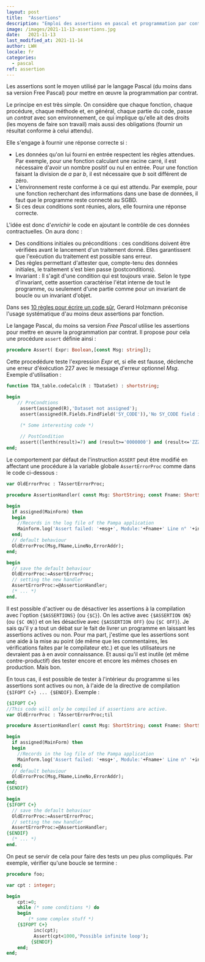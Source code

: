 ```yaml
---
layout: post
title:  "Assertions"
description: "Emploi des assertions en pascal et programmation par contrat"
image: /images/2021-11-13-assertions.jpg
date:   2021-11-13
last_modified_at: 2021-11-14
author: LWH
locale: fr
categories: 
  - pascal
ref: assertion 
---
```


Les assertions sont le moyen utilisé par le langage Pascal (du moins dans sa version Free Pascal) pour mettre en œuvre la programmation par contrat.

Le principe en est très simple. On considère que chaque fonction, chaque procédure, chaque méthode et, en général, chaque partie du code, passe un *contrat* avec son environnement, ce qui implique qu'elle ait des droits (les moyens de faire son travail) mais aussi des obligations (fournir un résultat conforme à celui attendu).

Elle s'engage à fournir une réponse correcte si :
- Les données qu'on lui fourni en entrée respectent les règles attendues. Par exemple, pour une fonction calculant une racine carré, il est nécessaire d'avoir un nombre positif ou nul en entrée. Pour une fonction faisant la division de *a* par *b*, il est nécessaire que *b* soit différent de zéro.
- L'environnement reste conforme à ce qui est attendu. Par exemple, pour une fonction recherchant des informations dans une base de données, il faut que le programme reste connecté au SGBD.
- Si ces deux conditions sont réunies, alors, elle fournira une réponse correcte.

L'idée est donc d'*enrichir* le code en ajoutant le contrôle de ces données contractuelles. On aura donc :

- Des conditions initiales ou préconditions : ces conditions doivent être vérifiées avant le lancement d'un traitement donné. Elles garantissent que l'exécution du traitement est possible sans erreur.
- Des règles permettant d'attester que, compte-tenu des données initiales, le traitement s'est bien passe (postconditions). 
- Invariant : Il s'agit d'une condition qui est toujours vraie. Selon le type d'invariant, cette assertion caractérise l'état interne de tout le programme, ou seulement d'une partie comme pour un invariant de boucle ou un invariant d'objet.

Dans ses [10 règles pour écrire un code sûr](https://www.google.fr/url?sa=t&rct=j&q=&esrc=s&source=web&cd=&ved=2ahUKEwjZwO6q6JT0AhXyQkEAHV2VCpcQFnoECBYQAQ&url=https%3A%2F%2Fweb.eecs.umich.edu%2F~imarkov%2F10rules.pdf&authuser=1&usg=AOvVaw36NVptry1nqJ23BZ99b4FD), Gerard Holzmann préconise l'usage systématique d'au moins deux assertions par fonction.

Le langage Pascal, du moins sa version *Free Pascal* utilise les assertions pour mettre en œuvre la programmation par contrat. Il propose pour cela une procédure ```assert``` définie ainsi :

```pascal
procedure Assert( Expr: Boolean,[const Msg: string]);
```

Cette procedédure teste l'expression *Expr* et, si elle est fausse, déclenche une erreur d'éxécution 227 avec le message d'erreur optionnel *Msg*. Exemple d'utilisation :

```pascal
function TDA_table.codeCalc(R : TDataSet) : shortstring;

begin
	// PreCondtions
     assert(assigned(R),'Dataset not assigned');
     assert(assigned(R.Fields.FindField('SY_CODE')),'No SY_CODE field in dataset');

     (* Some interesting code *)
	 
	 // PostCondition
	 assert((lenth(result)=7) and (result>='0000000') and (result<='ZZZZZZZ'),'Invalid code generated');
end;
```

Le comportement par défaut de l'instruction ```ASSERT``` peut être modifié en affectant une procédure à la variable globale ```AssertErrorProc``` comme dans le code ci-dessous :

```pascal
var OldErrorProc : TAssertErrorProc;

procedure AssertionHandler( const Msg: ShortString; const Fname: ShortString; Lineno: LongInt; ErrorAddr: pointer);

begin
  if assigned(MainForm) then
  begin
    //Records in the log file of the Pampa application
    Mainform.log('Assert failed: '+msg+', Module:'+Fname+' Line n° '+inttostr(Lineno));
  end;
  // default behaviour 
  OldErrorProc(Msg,FName,LineNo,ErrorAddr);
end;

begin
  // save the default behaviour 
  OldErrorProc:=AssertErrorProc;
  // setting the new handler
  AssertErrorProc:=@AssertionHandler;  
  (* ... *)
end.
```
Il est possible d'activer ou de désactiver les assertions à la compilation avec l'option ```{$ASSERTIONS}``` (ou ```{$C}```). On les active avec ```{$ASSERTION ON}``` (ou ```{$C ON}```) et on les désactive avec ```{$ASSERTION OFF}``` (ou ```{$C OFF}```).  Je sais qu'il y a tout un débat sur le fait de livrer un programme en laissant les assertions actives ou non. Pour ma part, j'estime que les assertions sont une aide à la mise au point (de même que les commentaires, les vérifications faites par le compilateur etc.) et que les utilisateurs ne devraient pas à en avoir connaissance. Et aussi qu'il est inutile (et même contre-productif) des tester encore et encore les mêmes choses en production. Mais bon.

En tous cas, il est possible de tester à l'intérieur du programme si les assertions sont actives ou non, à l'aide de la directive de compilation ```{$IFOPT C+} ... {$ENDIF}```. Exemple :

```pascal
{$IFOPT C+}
//This code will only be compiled if assertions are active.
var OldErrorProc : TAssertErrorProc;til

procedure AssertionHandler( const Msg: ShortString; const Fname: ShortString; Lineno: LongInt; ErrorAddr: pointer);

begin
  if assigned(MainForm) then
  begin
    //Records in the log file of the Pampa application
    Mainform.log('Assert failed: '+msg+', Module:'+Fname+' Line n° '+inttostr(Lineno));
  end;
  // default behaviour 
  OldErrorProc(Msg,FName,LineNo,ErrorAddr);
end;
{$ENDIF}

begin
{$IFOPT C+}
  // save the default behaviour 
  OldErrorProc:=AssertErrorProc;
  // setting the new handler
  AssertErrorProc:=@AssertionHandler;  
{$ENDIF}
  (* ... *)
end.
```
On peut se servir de cela pour faire des tests un peu plus compliqués. Par exemple, vérifier qu'une boucle se termine :

```pascal
procedure foo;

var cpt : integer;

begin
    cpt:=0;
    while (* some conditions *) do
    begin
    	(* some complex stuff *)
	{$IFOPT C+}
          inc(cpt);
          Assert(cpt<1000,'Possible infinite loop');
         {$ENDIF}
    end;
end;
```
